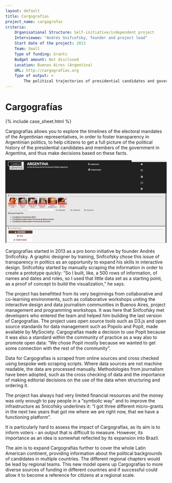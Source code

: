 ```yaml
---
layout: default
title: Cargografías
project_name: cargografas
criteria:
    Organisational Structure: Self-initiative/independent project
    Interviewee: "Andrés Snifcofsky, founder and project lead"
    Start date of the project: 2013
    Team: Small
    Type of funding: Grants
    Budget amount: Not disclosed
    Location: Buenos Aires (Argentina)
    URL: http://cargografias.org
    Type of output: >
        The political trajectories of presidential candidates and government members in Argentina visualised on timelines.
---
```


# Cargografías

{% include case_sheet.html %}

Cargografías allows you to explore the timelines of the electoral mandates of the Argentinian representatives, in order to foster transparency in Argentinian politics, to help citizens to get a full picture of the political history of the presidential candidates and members of the government in Argentina, and thus make decisions based on these facts.

![](cargografias.png)

Cargografías started in 2013 as a pro bono initiative by founder Andrés Snifcofsky. A graphic designer by training, Snifcofsky chose this issue of transparency in politics as an opportunity to expand his skills in interactive design. Snifcofsky started by manually scraping the information in order to create a prototype quickly: “So I built, like, a 500 rows of information, of names and dates and roles, so I used that little data set as a starting point, as a proof of concept to build the visualization,” he says.

The project has benefitted from its very beginnings from collaborative and co-learning environments, such as collaborative workshops uniting the interactive design and data journalism communities in Buenos Aires, project management and programming workshops. It was here that Snifcofsky met developers who entered the team and helped him building the last version of Cargografías. The project uses open source tools such as D3.js and open source standards for data management such as Popolo and Popit, made available by MySociety. Cargografías made a decision to use Popit because it was also a standard within the community of practice as a way also to promote open data: “We chose Popit mostly because we wanted to get some connection with the rest of the community”.

Data for Cargografías is scraped from online sources and cross checked using bespoke web scraping scripts. Where data sources are not machine readable, the data are processed manually. Methodologies from journalism have been adopted, such as the cross checking of data and the importance of making editorial decisions on the use of the data when structuring and ordering it.

The project has always had very limited financial resources and the money was only enough to pay people in a “symbolic way” and to improve the infrastructure as Snicofsky underlines it: “I got three different micro-grants in the next two years that got me where we are right now, that we have a functioning platform”.
 
It is particularly hard to assess the impact of Cargografías, as its aim is to inform voters - an output that is difficult to measure. However, its importance as an idea is somewhat reflected by its expansion into Brazil.
 
The aim is to expand Cargografías further to cover the whole Latin American continent, providing information about the political backgrounds of candidates in multiple countries. The different regional chapters would be lead by regional teams. This new model opens up Cargografías to more diverse sources of funding in different countries and if successful could allow it to become a reference for citizens at a regional scale.
